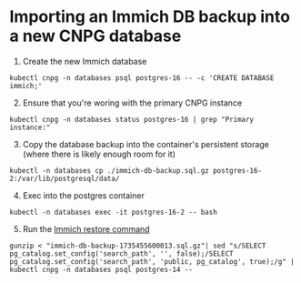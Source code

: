 # Importing an Immich DB backup into a new CNPG database

1. Create the new Immich database

`kubectl cnpg -n databases psql postgres-16 -- -c 'CREATE DATABASE immich;'`

2. Ensure that you're woring with the primary CNPG instance

`kubectl cnpg -n databases status postgres-16 | grep "Primary instance:"`

3. Copy the database backup into the container's persistent storage (where there is likely enough room for it)

`kubectl -n databases cp ./immich-db-backup.sql.gz postgres-16-2:/var/lib/postgresql/data/`

4. Exec into the postgres container

`kubectl -n databases exec -it postgres-16-2 -- bash`

5. Run the [Immich restore command](https://immich.app/docs/administration/backup-and-restore)

`gunzip < "immich-db-backup-1735455600013.sql.gz"| sed "s/SELECT pg_catalog.set_config('search_path', '', false);/SELECT pg_catalog.set_config('search_path', 'public, pg_catalog', true);/g" | kubectl cnpg -n databases psql postgres-14 --`
